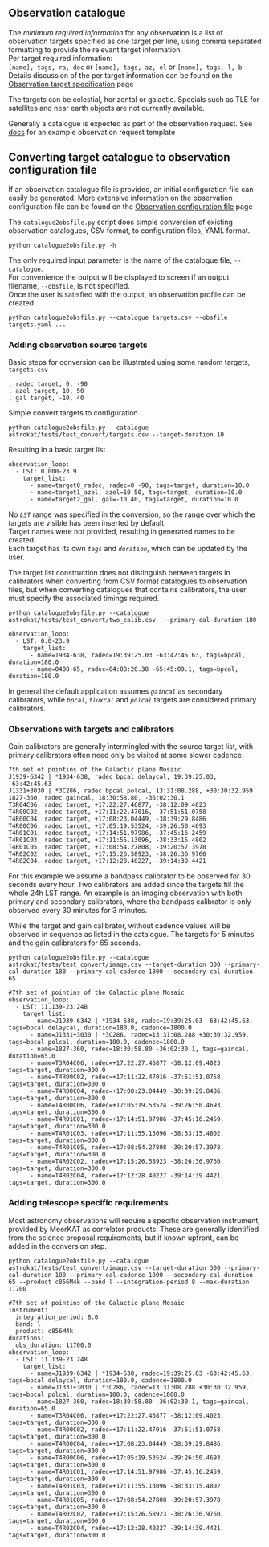 ## Observation catalogue
The _minimum required information_ for any observation is a list of observation targets specified as one target per line, using comma separated formatting to provide the relevant target information.   
Per target required information:   
`[name], tags, ra, dec` or `[name], tags, az, el` or `[name], tags, l, b`   
Details discussion of the per target information can be found on the [Observation target specification](https://github.com/rubyvanrooyen/astrokat/wiki/Observation-target-specification) page

The targets can be celestial, horizontal or galactic. Specials such as TLE for satellites and near earth objects are not currently available.

Generally a catalogue is expected as part of the observation request. See [docs](https://github.com/rubyvanrooyen/astrokat/tree/master/docs) for an example observation request template


## Converting target catalogue to observation configuration file
If an observation catalogue file is provided, an initial configuration file can easily be generated.
More extensive information on the observation configuration file can be found on the [Observation configuration file](https://github.com/rubyvanrooyen/astrokat/wiki/Observation-configuration-file) page

The `catalogue2obsfile.py` script does simple conversion of existing observation catalogues, CSV format, to configuration files, YAML format.
```
python catalogue2obsfile.py -h
```
The only required input parameter is the name of the catalogue file, `--catalogue`.   
For convenience the output will be displayed to screen if an output filename, `--obsfile`, is not specified.  
Once the user is satisfied with the output, an observation profile can be created   
```
python catalogue2obsfile.py --catalogue targets.csv --obsfile targets.yaml ...
```

### Adding observation source targets
Basic steps for conversion can be illustrated using some random targets, `targets.csv`
```
, radec target, 0, -90
, azel target, 10, 50
, gal target, -10, 40
```

Simple convert targets to configuration
```
python catalogue2obsfile.py --catalogue astrokat/tests/test_convert/targets.csv --target-duration 10
```
Resulting in a basic target list
```
observation_loop:
  - LST: 0.000-23.9
    target_list:
      - name=target0_radec, radec=0 -90, tags=target, duration=10.0
      - name=target1_azel, azel=10 50, tags=target, duration=10.0
      - name=target2_gal, gal=-10 40, tags=target, duration=10.0
```
No _`LST`_ range was specified in the conversion, so the range over which the targets are visible has been inserted by default.   
Target names were not provided, resulting in generated names to be created.   
Each target has its own _`tags`_ and _`duration`_, which can be updated by the user.

The target list construction does not distinguish between targets in calibrators when converting from CSV format catalogues to observation files, but when converting catalogues that contains calibrators, the user must specify the associated timings required.
```
python catalogue2obsfile.py --catalogue astrokat/tests/test_convert/two_calib.csv  --primary-cal-duration 180

observation_loop:
  - LST: 0.0-23.9
    target_list:
      - name=1934-638, radec=19:39:25.03 -63:42:45.63, tags=bpcal, duration=180.0
      - name=0408-65, radec=04:08:20.38 -65:45:09.1, tags=bpcal, duration=180.0
```
In general the default application assumes _`gaincal`_ as secondary calibrators, while _`bpcal`_, _`fluxcal`_ and _`polcal`_ targets are considered primary calibrators.


### Observations with targets and calibrators
Gain calibrators are generally intermingled with the source target list, with primary calibrators often need only be visited at some slower cadence.
```
7th set of pointins of the Galactic plane Mosaic
J1939-6342 | *1934-638, radec bpcal delaycal, 19:39:25.03, -63:42:45.63
J1331+3030 | *3C286, radec bpcal polcal, 13:31:08.288, +30:30:32.959
1827-360, radec gaincal, 18:30:58.80, -36:02:30.1
T3R04C06, radec target, +17:22:27.46877, -38:12:09.4023
T4R00C02, radec target, +17:11:22.47016, -37:51:51.0758
T4R00C04, radec target, +17:08:23.04449, -38:39:29.8486
T4R00C06, radec target, +17:05:19.53524, -39:26:50.4693
T4R01C01, radec target, +17:14:51.97986, -37:45:16.2459
T4R01C03, radec target, +17:11:55.13096, -38:33:15.4802
T4R01C05, radec target, +17:08:54.27808, -39:20:57.3978
T4R02C02, radec target, +17:15:26.58923, -38:26:36.9760
T4R02C04, radec target, +17:12:28.40227, -39:14:39.4421
```

For this example we assume a bandpass calibrator to be observed for 30 seconds every hour. Two calibrators are added since the targets fill the whole 24h LST range.
An example is an imaging observation with both primary and secondary calibrators, where the bandpass calibrator is only observed every 30 minutes for 3 minutes.

While the target and gain calibrator, without cadence values will be observed in sequence as listed in the catalogue. The targets for 5 minutes and the gain calibrators for 65 seconds.
```
python catalogue2obsfile.py --catalogue astrokat/tests/test_convert/image.csv --target-duration 300 --primary-cal-duration 180 --primary-cal-cadence 1800 --secondary-cal-duration 65

#7th set of pointins of the Galactic plane Mosaic
observation_loop:
  - LST: 11.139-23.248
    target_list:
      - name=J1939-6342 | *1934-638, radec=19:39:25.03 -63:42:45.63, tags=bpcal delaycal, duration=180.0, cadence=1800.0
      - name=J1331+3030 | *3C286, radec=13:31:08.288 +30:30:32.959, tags=bpcal polcal, duration=180.0, cadence=1800.0
      - name=1827-360, radec=18:30:58.80 -36:02:30.1, tags=gaincal, duration=65.0
      - name=T3R04C06, radec=+17:22:27.46877 -38:12:09.4023, tags=target, duration=300.0
      - name=T4R00C02, radec=+17:11:22.47016 -37:51:51.0758, tags=target, duration=300.0
      - name=T4R00C04, radec=+17:08:23.04449 -38:39:29.8486, tags=target, duration=300.0
      - name=T4R00C06, radec=+17:05:19.53524 -39:26:50.4693, tags=target, duration=300.0
      - name=T4R01C01, radec=+17:14:51.97986 -37:45:16.2459, tags=target, duration=300.0
      - name=T4R01C03, radec=+17:11:55.13096 -38:33:15.4802, tags=target, duration=300.0
      - name=T4R01C05, radec=+17:08:54.27808 -39:20:57.3978, tags=target, duration=300.0
      - name=T4R02C02, radec=+17:15:26.58923 -38:26:36.9760, tags=target, duration=300.0
      - name=T4R02C04, radec=+17:12:28.40227 -39:14:39.4421, tags=target, duration=300.0
```


### Adding telescope specific requirements
Most astronomy observations will require a specific observation instrument, provided by MeerKAT as correlator products. These are generally identified from the science proposal requirements, but if known upfront, can be added in the conversion step.
```
python catalogue2obsfile.py --catalogue astrokat/tests/test_convert/image.csv --target-duration 300 --primary-cal-duration 180 --primary-cal-cadence 1800 --secondary-cal-duration 65 --product c856M4k --band l --integration-period 8 --max-duration 11700

#7th set of pointins of the Galactic plane Mosaic
instrument:
  integration_period: 8.0
  band: l
  product: c856M4k
durations:
  obs_duration: 11700.0
observation_loop:
  - LST: 11.139-23.248
    target_list:
      - name=J1939-6342 | *1934-638, radec=19:39:25.03 -63:42:45.63, tags=bpcal delaycal, duration=180.0, cadence=1800.0
      - name=J1331+3030 | *3C286, radec=13:31:08.288 +30:30:32.959, tags=bpcal polcal, duration=180.0, cadence=1800.0
      - name=1827-360, radec=18:30:58.80 -36:02:30.1, tags=gaincal, duration=65.0
      - name=T3R04C06, radec=+17:22:27.46877 -38:12:09.4023, tags=target, duration=300.0
      - name=T4R00C02, radec=+17:11:22.47016 -37:51:51.0758, tags=target, duration=300.0
      - name=T4R00C04, radec=+17:08:23.04449 -38:39:29.8486, tags=target, duration=300.0
      - name=T4R00C06, radec=+17:05:19.53524 -39:26:50.4693, tags=target, duration=300.0
      - name=T4R01C01, radec=+17:14:51.97986 -37:45:16.2459, tags=target, duration=300.0
      - name=T4R01C03, radec=+17:11:55.13096 -38:33:15.4802, tags=target, duration=300.0
      - name=T4R01C05, radec=+17:08:54.27808 -39:20:57.3978, tags=target, duration=300.0
      - name=T4R02C02, radec=+17:15:26.58923 -38:26:36.9760, tags=target, duration=300.0
      - name=T4R02C04, radec=+17:12:28.40227 -39:14:39.4421, tags=target, duration=300.0
```